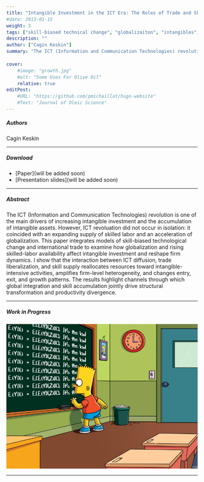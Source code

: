 ```yaml
---
title: "Intangible Investment in the ICT Era: The Roles of Trade and Skilled Labor Supply" 
#date: 2013-01-15
weight: 3
tags: ["skill-biased technical change", "globalizaiton", "intangibles", "firm dynamics", "skilled labor"]
description: "" 
author: ["Cagin Keskin"]
summary: "The ICT (Information and Communication Technologies) revolution is one of the main drivers of increased intangible investment and the accumulation of intangible assets. However, this development did not occur in isolation: it coincided with an expanding supply of skilled labor and an acceleration of globalization." 

cover:
    #image: "growth.jpg"
    #alt: "Some Uses For Olive Oil"
    relative: true
editPost:
    #URL: "https://github.com/pmichaillat/hugo-website"
    #Text: "Journal of Oleic Science"
---
```

##### Authors

Cagin Keskin

---
##### Download

+ [Paper](will be added soon)
+ [Presentation slides](will be added soon)


---

##### Abstract

The ICT (Information and Communication Technologies) revolution is one of the main drivers of increasing intangible investment and the accumulation of intangible assets. However, ICT revoluation did not occur in isolation: it coincided with an expanding supply of skilled labor and an acceleration of globalization. This paper integrates models of skill-biased technological change and international trade to examine how globalization and rising skilled-labor availability affect intangible investment and reshape firm dynamics. I show that the interaction between ICT diffusion, trade liberalization, and skill supply reallocates resources toward intangible-intensive activities, amplifies firm-level heterogeneity, and changes entry, exit, and growth patterns. The results highlight channels through which global integration and skill accumulation jointly drive structural transformation and productivity divergence.

---
##### Work in Progress

![law](law.jpg)

---